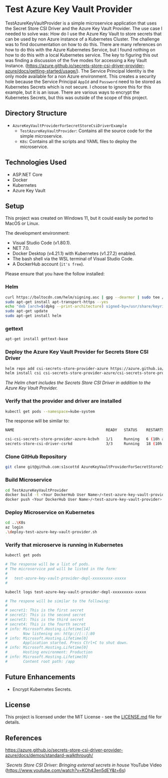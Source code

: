 # Test Azure Key Vault Provider

TestAzureKeyVaultProvider is a simple microservice application that uses the Secret Store CSI Driver and the Azure Key Vault Provider.  The use case I needed to solve was: How do I use the Azure Key Vault to store secrets that can be used by non Azure instance of a Kubernetes Cluster.  The challenge was to find documentation on how to do this.  There are many references on how to do this with the Azure Kubernetes Service, but I found nothing on how to do this with a local Kubernetes service.  The key to figuring this out was finding a discussion of the five modes for accessing a Key Vault Instance. (<https://azure.github.io/secrets-store-csi-driver-provider-azure/docs/getting-started/usage/>).  The Service Principal Identity is the only mode available for a non Azure environment.  This creates a security hole because the Service Principal `AppId` and `Password` need to be stored as Kubernetes Secrets which is not secure.  I choose to ignore this for this example, but it is an issue.  There are various ways to encrypt the Kubernetes Secrets, but this was outside of the scope of this project.

## Directory Structure

- `AzureKeyVaultProviderForSecretStoreCsiDriverExample`
  - `TestAzureKeyVaultProvider`: Contains all the source code for the simple microservice.
  - `K8s`: Contains all the scripts and YAML files to deploy the microservice.

## Technologies Used

- ASP.NET Core
- Docker
- Kubernetes
- Azure Key Vault

## Setup

This project was created on Windows 11, but it could easily be ported to MacOS or Linux.  

The development environment:

- Visual Studio Code (v1.80.1).
- NET 7.0.
- Docker Desktop (v4.21.1) with Kubernetes (v1.27.2) enabled.
- The bash shell via the WSL terminal of Visual Studio Code.
- A DockerHub account (`it's free`).

Please ensure that you have the follow installed:

### Helm

```bash
curl https://baltocdn.com/helm/signing.asc | gpg --dearmor | sudo tee /usr/share/keyrings/helm.gpg > /dev/null
sudo apt-get install apt-transport-https --yes
echo "deb [arch=$(dpkg --print-architecture) signed-by=/usr/share/keyrings/helm.gpg] https://baltocdn.com/helm/stable/debian/ all main" | sudo tee /etc/apt/sources.list.d/helm-stable-debian.list
sudo apt-get update
sudo apt-get install helm
```

### gettext

```bash
apt-get install gettext-base
```

### Deploy the Azure Key Vault Provider for Secrets Store CSI Driver

```bash
helm repo add csi-secrets-store-provider-azure https://azure.github.io/secrets-store-csi-driver-provider-azure/charts
helm install csi csi-secrets-store-provider-azure/csi-secrets-store-provider-azure --namespace kube-system
```

*The Helm chart includes the Secrets Store CSI Driver in addition to the Azure Key Vault Provider.*

### Verify that the provider and driver are installed

```bash
kubectl get pods --namespace=kube-system
```

The response will be similar to:

```bash
NAME                                         READY   STATUS    RESTARTS       AGE

csi-csi-secrets-store-provider-azure-kcbvh   1/1     Running   6 (10h ago)    3d9h
secrets-store-csi-driver-csrkd               3/3     Running   18 (10h ago)   3d9h
```

### Clone GitHub Repository

```bash
git clone git@github.com:s1scottd AzureKeyVaultProviderForSecretStoreCsiDriverExample.git
```

### Build Microservice

```bash
cd TestAzureKeyVaultProvider
docker build -t <Your DockerHub User Name>/<test-azure-key-vault-provider>
docker push <Your DockerHub User Name>/<test-azure-key-vault-provider>
```

### Deploy Microservice on Kubernetes

```bash
cd ..\K8s
az login
.\deploy-test-azure-key-vault-provider.sh
```

### Verify that microserve is running in Kubernetes

```bash
kubectl get pods

# The response will be a list of pods.  
# The microservice pod will be listed in the form: 
#
#   test-azure-key-vault-provider-depl-xxxxxxxxx-xxxxx
#

kubeclt logs test-azure-key-vault-provider-depl-xxxxxxxxx-xxxxx

# The respone will be similar to the following:
#
# secret1: This is the first secret
# secret2: This is the second secret
# secret3: This is the third secret
# secret4: This is the fourth secret
# info: Microsoft.Hosting.Lifetime[14]
#       Now listening on: http://[::]:80
# info: Microsoft.Hosting.Lifetime[0]
#       Application started. Press Ctrl+C to shut down.
# info: Microsoft.Hosting.Lifetime[0]
#       Hosting environment: Production
# info: Microsoft.Hosting.Lifetime[0]
#       Content root path: /app
```

## Future Enhancements

- Encrypt Kubernetes Secrets.

## License

This project is licensed under the MIT License - see the [LICENSE.md](LICENSE.md) file for details.

## References

<https://azure.github.io/secrets-store-csi-driver-provider-azure/docs/demos/standard-walkthrough/>

*`Secrets Store CSI Driver: Bringing external secrets in house* YouTube Video
(<https://www.youtube.com/watch?v=KOh43en5dEY&t=6s>)
